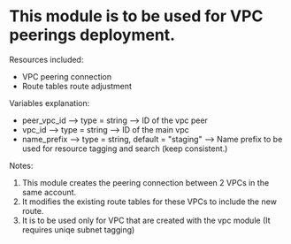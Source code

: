 # This module is to be used for VPC peerings deployment.

Resources included:
* VPC peering connection
* Route tables route adjustment


Variables explanation:
* peer_vpc_id  -->  type = string                         -->  ID of the vpc peer
* vpc_id       -->  type = string                         -->  ID of the main vpc
* name_prefix  -->  type = string, default = "staging"    -->  Name prefix to be used for resource tagging and search (keep consistent.)



Notes:
1. This module creates the peering connection between 2 VPCs in the same account.
2. It modifies the existing route tables for these VPCs to include the new route.
3. It is to be used only for VPC that are created with the vpc module (It requires uniqe subnet tagging)


